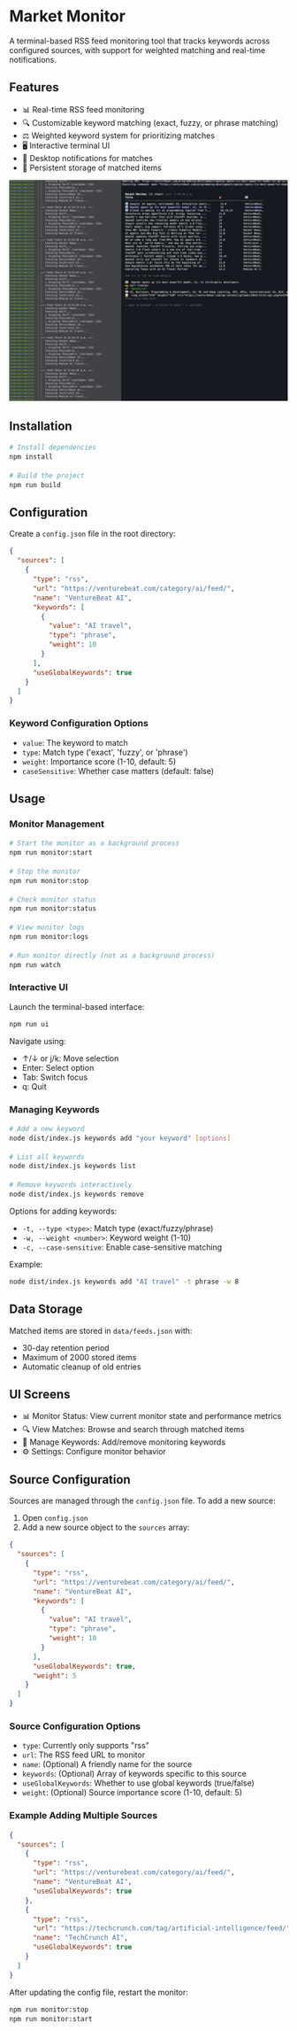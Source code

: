 # Market Monitor

A terminal-based RSS feed monitoring tool that tracks keywords across configured sources, with support for weighted matching and real-time notifications.

## Features

- 📊 Real-time RSS feed monitoring
- 🔍 Customizable keyword matching (exact, fuzzy, or phrase matching)
- ⚖️ Weighted keyword system for prioritizing matches
- 🖥️ Interactive terminal UI
- 🔔 Desktop notifications for matches
- 📝 Persistent storage of matched items

![Market Monitor](./assets/example.png)

## Installation

```bash
# Install dependencies
npm install

# Build the project
npm run build
```

## Configuration

Create a `config.json` file in the root directory:

```json
{
  "sources": [
    {
      "type": "rss",
      "url": "https://venturebeat.com/category/ai/feed/",
      "name": "VentureBeat AI",
      "keywords": [
        {
          "value": "AI travel",
          "type": "phrase",
          "weight": 10
        }
      ],
      "useGlobalKeywords": true
    }
  ]
}
```

### Keyword Configuration Options
- `value`: The keyword to match
- `type`: Match type ('exact', 'fuzzy', or 'phrase')
- `weight`: Importance score (1-10, default: 5)
- `caseSensitive`: Whether case matters (default: false)

## Usage

### Monitor Management

```bash
# Start the monitor as a background process
npm run monitor:start

# Stop the monitor
npm run monitor:stop

# Check monitor status
npm run monitor:status

# View monitor logs
npm run monitor:logs

# Run monitor directly (not as a background process)
npm run watch
```

### Interactive UI

Launch the terminal-based interface:
```bash
npm run ui
```

Navigate using:
- ↑/↓ or j/k: Move selection
- Enter: Select option
- Tab: Switch focus
- q: Quit

### Managing Keywords

```bash
# Add a new keyword
node dist/index.js keywords add "your keyword" [options]

# List all keywords
node dist/index.js keywords list

# Remove keywords interactively
node dist/index.js keywords remove
```

Options for adding keywords:
- `-t, --type <type>`: Match type (exact/fuzzy/phrase)
- `-w, --weight <number>`: Keyword weight (1-10)
- `-c, --case-sensitive`: Enable case-sensitive matching

Example:
```bash
node dist/index.js keywords add "AI travel" -t phrase -w 8
```

## Data Storage

Matched items are stored in `data/feeds.json` with:
- 30-day retention period
- Maximum of 2000 stored items
- Automatic cleanup of old entries

## UI Screens

- 📊 Monitor Status: View current monitor state and performance metrics
- 🔍 View Matches: Browse and search through matched items
- 🔑 Manage Keywords: Add/remove monitoring keywords
- ⚙️ Settings: Configure monitor behavior

## Source Configuration

Sources are managed through the `config.json` file. To add a new source:

1. Open `config.json`
2. Add a new source object to the `sources` array:

```json
{
  "sources": [
    {
      "type": "rss",
      "url": "https://venturebeat.com/category/ai/feed/",
      "name": "VentureBeat AI",
      "keywords": [
        {
          "value": "AI travel",
          "type": "phrase",
          "weight": 10
        }
      ],
      "useGlobalKeywords": true,
      "weight": 5
    }
  ]
}
```

### Source Configuration Options
- `type`: Currently only supports "rss"
- `url`: The RSS feed URL to monitor
- `name`: (Optional) A friendly name for the source
- `keywords`: (Optional) Array of keywords specific to this source
- `useGlobalKeywords`: Whether to use global keywords (true/false)
- `weight`: (Optional) Source importance score (1-10, default: 5)

### Example Adding Multiple Sources

```json
{
  "sources": [
    {
      "type": "rss",
      "url": "https://venturebeat.com/category/ai/feed/",
      "name": "VentureBeat AI",
      "useGlobalKeywords": true
    },
    {
      "type": "rss",
      "url": "https://techcrunch.com/tag/artificial-intelligence/feed/",
      "name": "TechCrunch AI",
      "useGlobalKeywords": true
    }
  ]
}
```

After updating the config file, restart the monitor:
```bash
npm run monitor:stop
npm run monitor:start
```
